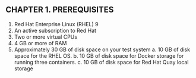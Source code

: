 ## CHAPTER 1. PREREQUISITES 
1. Red Hat Enterprise Linux (RHEL) 9
2. An active subscription to Red Hat
3. Two or more virtual CPUs
4. 4 GB or more of RAM
5. Approximately 30 GB of disk space on your test system
    a. 10 GB of disk space for the RHEL OS.
    b. 10 GB of disk space for Docker storage for running three containers.
    c. 10 GB of disk space for Red Hat Quay local storage
